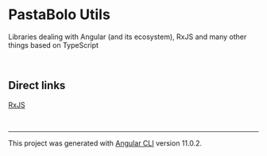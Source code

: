 # PastaBolo Utils

Libraries dealing with Angular (and its ecosystem), RxJS and many other things based on TypeScript

<br>

## Direct links  

[RxJS](projects/rxjs)

<br>

---

This project was generated with [Angular CLI](https://github.com/angular/angular-cli) version 11.0.2.
